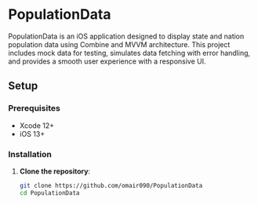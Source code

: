 # PopulationData


PopulationData is an iOS application designed to display state and nation population data using Combine and MVVM architecture. This project includes mock data for testing, simulates data fetching with error handling, and provides a smooth user experience with a responsive UI.

## Setup

### Prerequisites
- Xcode 12+
- iOS 13+

### Installation

1. **Clone the repository**:
   ```bash
   git clone https://github.com/omair090/PopulationData
   cd PopulationData
